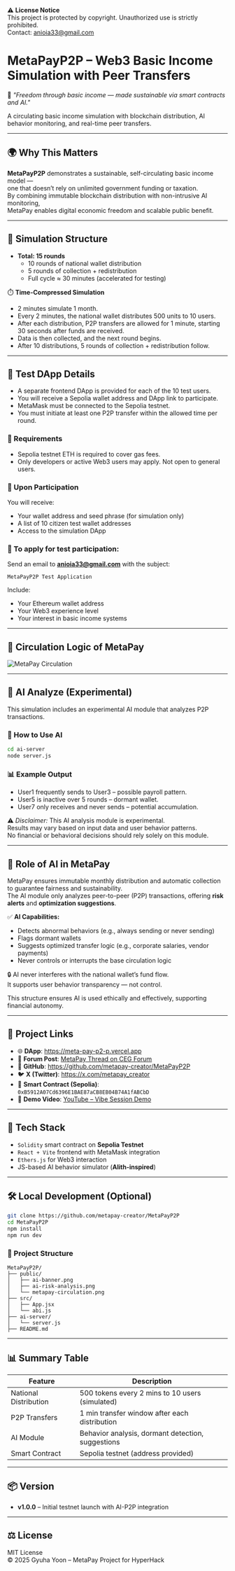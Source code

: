⚠️ **License Notice**  
This project is protected by copyright. Unauthorized use is strictly prohibited.  
Contact: anioia33@gmail.com

# MetaPayP2P – Web3 Basic Income Simulation with Peer Transfers

🧭 *"Freedom through basic income — made sustainable via smart contracts and AI."*

A circulating basic income simulation with blockchain distribution, AI behavior monitoring, and real-time peer transfers.

---

## 🌍 Why This Matters

**MetaPayP2P** demonstrates a sustainable, self-circulating basic income model —  
one that doesn’t rely on unlimited government funding or taxation.  
By combining immutable blockchain distribution with non-intrusive AI monitoring,  
MetaPay enables digital economic freedom and scalable public benefit.

---

## 🧪 Simulation Structure

- **Total: 15 rounds**
  - 10 rounds of national wallet distribution
  - 5 rounds of collection + redistribution
  - Full cycle ≈ 30 minutes (accelerated for testing)

⏱️ **Time-Compressed Simulation**

- 2 minutes simulate 1 month.
- Every 2 minutes, the national wallet distributes 500 units to 10 users.
- After each distribution, P2P transfers are allowed for 1 minute, starting 30 seconds after funds are received.
- Data is then collected, and the next round begins.
- After 10 distributions, 5 rounds of collection + redistribution follow.

---

## 📱 Test DApp Details

- A separate frontend DApp is provided for each of the 10 test users.
- You will receive a Sepolia wallet address and DApp link to participate.
- MetaMask must be connected to the Sepolia testnet.
- You must initiate at least one P2P transfer within the allowed time per round.

### 📌 Requirements

- Sepolia testnet ETH is required to cover gas fees.
- Only developers or active Web3 users may apply. Not open to general users.

### 🧾 Upon Participation

You will receive:
- Your wallet address and seed phrase (for simulation only)
- A list of 10 citizen test wallet addresses
- Access to the simulation DApp

### 📨 To apply for test participation:
Send an email to **anioia33@gmail.com** with the subject:

```
MetaPayP2P Test Application
```

Include:
- Your Ethereum wallet address  
- Your Web3 experience level  
- Your interest in basic income systems

---

## 🔁 Circulation Logic of MetaPay

![MetaPay Circulation](public/metapay-circulation.png)

---

## 🤖 AI Analyze (Experimental)

This simulation includes an experimental AI module that analyzes P2P transactions.

### 🔧 How to Use AI

```bash
cd ai-server
node server.js
```

### 📊 Example Output

- User1 frequently sends to User3 – possible payroll pattern.  
- User5 is inactive over 5 rounds – dormant wallet.  
- User7 only receives and never sends – potential accumulation.

⚠️ *Disclaimer:* This AI analysis module is experimental.  
Results may vary based on input data and user behavior patterns.  
No financial or behavioral decisions should rely solely on this module.

---

## 🧠 Role of AI in MetaPay

MetaPay ensures immutable monthly distribution and automatic collection to guarantee fairness and sustainability.  
The AI module only analyzes peer-to-peer (P2P) transactions, offering **risk alerts** and **optimization suggestions**.

✅ **AI Capabilities:**
- Detects abnormal behaviors (e.g., always sending or never sending)
- Flags dormant wallets
- Suggests optimized transfer logic (e.g., corporate salaries, vendor payments)
- Never controls or interrupts the base circulation logic

🔒 AI never interferes with the national wallet’s fund flow.  
It supports user behavior transparency — not control.

This structure ensures AI is used ethically and effectively, supporting financial autonomy.

---

## 📎 Project Links

- 🌐 **DApp**: https://meta-pay-p2-p.vercel.app  
- 🧠 **Forum Post**: [MetaPay Thread on CEG Forum](https://forum.ceg.vote/t/metapay-a-circulating-basic-income-model-with-digital-currency/5537/34)  
- 🐙 **GitHub**: https://github.com/metapay-creator/MetaPayP2P  
- 🐦 **X (Twitter)**: https://x.com/metapay_creator  
- 🔗 **Smart Contract (Sepolia)**: `0xB5912A07Cd6396E1BAE87aCB8EB04B74A1fABCbD`  
- 🎥 **Demo Video**: [YouTube – Vibe Session Demo](https://youtu.be/zHxQI9oil-0)

---

## 🧰 Tech Stack

- `Solidity` smart contract on **Sepolia Testnet**
- `React + Vite` frontend with MetaMask integration
- `Ethers.js` for Web3 interaction
- JS-based AI behavior simulator (**Alith-inspired**)

---

## 🛠️ Local Development (Optional)

```bash
git clone https://github.com/metapay-creator/MetaPayP2P
cd MetaPayP2P
npm install
npm run dev
```

### 📂 Project Structure

```
MetaPayP2P/
├── public/
│   ├── ai-banner.png
│   ├── ai-risk-analysis.png
│   └── metapay-circulation.png
├── src/
│   ├── App.jsx
│   └── abi.js
├── ai-server/
│   └── server.js
├── README.md
```

---

## 📊 Summary Table

| Feature              | Description                                         |
|----------------------|-----------------------------------------------------|
| National Distribution| 500 tokens every 2 mins to 10 users (simulated)     |
| P2P Transfers        | 1 min transfer window after each distribution       |
| AI Module            | Behavior analysis, dormant detection, suggestions   |
| Smart Contract       | Sepolia testnet (address provided)                  |

---

## 📦 Version

- **v1.0.0** – Initial testnet launch with AI-P2P integration

---

## ⚖ License

MIT License  
© 2025 Gyuha Yoon – MetaPay Project for HyperHack
